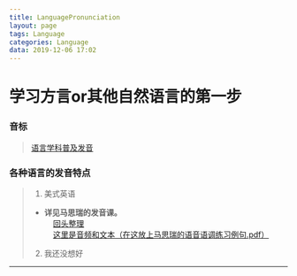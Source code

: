 ```yaml
---
title: LanguagePronunciation
layout: page
tags: Language
categories: Language
data: 2019-12-06 17:02
---
```

# 学习方言or其他自然语言的第一步
### 音标
>  [语言学科普及发音](https://www.bilibili.com/medialist/detail/ml775871093?type=1)

### 各种语言的发音特点
>  1. 美式英语
>  - __详见马思瑞的发音课。__<br/>&nbsp;&nbsp;&nbsp;&nbsp;[回头整理]()<br/>&nbsp;&nbsp;&nbsp;&nbsp;[这里是音频和文本（在这放上马思瑞的语音语调练习例句.pdf）]()
>  2. 我还没想好
<hr/>